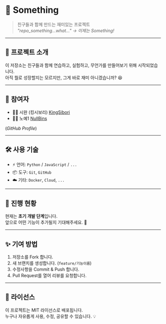 # 🚀 Something

> 친구들과 함께 만드는 재미있는 프로젝트  
> *"repo_something...what..." → 이제는 Something!*

---

## 📌 프로젝트 소개
이 저장소는 친구들과 함께 연습하고, 실험하고, 무언가를 만들어보기 위해 시작되었습니다.  
아직 뭘로 성장할지는 모르지만, 그게 바로 재미 아니겠습니까? 😆

---

## 👥 참여자
- 🧑‍💻 시완 (킹시보리) [KingSibori](https://github.com/KingSibori)
- 🧑‍💻 노예1 [NullBins](https://github.com/NullBins)

(*GitHub Profile*)

---

## 🛠️ 사용 기술
- ⚡ 언어: `Python` / `JavaScript` / `...`  
- 📦 도구: `Git`, `GitHub`  
- ☁️ 기타: `Docker`, `Cloud`, `...`

---

## 🚧 진행 현황
현재는 **초기 개발 단계**입니다.  
앞으로 어떤 기능이 추가될지 기대해주세요. 🌱

---

## ✨ 기여 방법
1. 저장소를 Fork 합니다.  
2. 새 브랜치를 생성합니다. (`feature/기능이름`)  
3. 수정사항을 Commit & Push 합니다.  
4. Pull Request를 열어 리뷰를 요청합니다.  

---

## 📜 라이선스
이 프로젝트는 MIT 라이선스로 배포됩니다.  
누구나 자유롭게 사용, 수정, 공유할 수 있습니다. 💡
